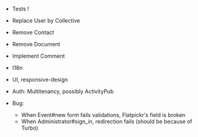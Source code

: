 - Tests !
- Replace User by Collective
- Remove Contact
- Remove Document
- Implement Comment
- I18n
- UI, responsive-design
- Auth: Multitenancy, possibly ActivityPub

- Bug:
  - When Event#new form fails validations, Flatpickr's field is broken
  - When Administrator#sign_in, redirection fails (should be because of Turbo)
